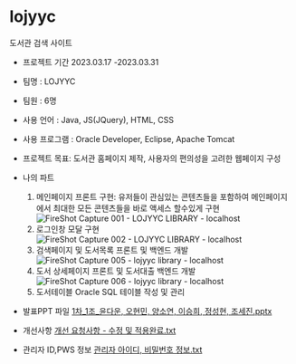 # lojyyc
도서관 검색 사이트
- 프로젝트 기간   2023.03.17 -2023.03.31
- 팀명 : LOJYYC
- 팀원 : 6명
- 사용 언어 : Java, JS(JQuery), HTML, CSS
- 사용 프로그램 : Oracle Developer, Eclipse, Apache Tomcat
- 프로젝트 목표: 도서관 홈페이지 제작, 사용자의 편의성을 고려한 웹페이지 구성
- 나의 파트
  1. 메인페이지 프론트 구현: 유저들이 관심있는 콘텐츠들을 포함하여 메인페이지에서 최대한 모든 콘텐츠들을 바로 액세스 할수있게 구현
     ![FireShot Capture 001 - LOJYYC LIBRARY - localhost](https://github.com/segene99/lojyyc/assets/112309011/49eb2a73-fca0-49ab-8eb2-07b12b464501)
  3. 로그인창 모달 구현
     ![FireShot Capture 002 - LOJYYC LIBRARY - localhost](https://github.com/segene99/lojyyc/assets/112309011/0f6b6d71-5822-4e81-ac1e-dc31bbac28dc)
  4. 검색페이지 및 도서목록 프론트 및 백엔드 개발
     ![FireShot Capture 005 - lojyyc library - localhost](https://github.com/segene99/lojyyc/assets/112309011/3ca512e3-3093-4c7e-82bc-7182017417e0)
  5. 도서 상세페이지 프론트 및 도서대출 백엔드 개발
     ![FireShot Capture 006 - lojyyc library - localhost](https://github.com/segene99/lojyyc/assets/112309011/800738de-0e26-4daf-98fd-e40a920f037e)
  6. 도서테이블 Oracle SQL 테이블 작성 및 관리     


- 발표PPT 파일
[1차_1조_윤다운, 오현민, 양소연, 이승희, 정성현, 조세진.pptx](https://github.com/segene99/lojyyc/files/11858980/1._1._.pptx)

- 개선사항
[개선 요청사항 - 수정 및 적용완료.txt](https://github.com/segene99/lojyyc/files/11858992/-.txt)
- 관리자 ID,PWS 정보
[관리자 아이디, 비밀번호 정보.txt](https://github.com/segene99/lojyyc/files/11858993/default.txt)
